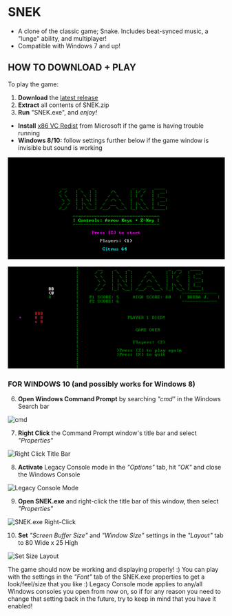 # SNEK
+ A clone of the classic game; Snake. Includes beat-synced music, a "lunge" ability, and multiplayer!
+ Compatible with Windows 7 and up!

## HOW TO DOWNLOAD + PLAY
To play the game:


1. **Download** the [latest release](https://github.com/M-O-Marmalade/SNEK/releases/latest/download/SNEK.zip)
2. **Extract** all contents of SNEK.zip
3. **Run** "SNEK.exe", and *enjoy!*
- **Install** [x86 VC Redist](https://aka.ms/vs/16/release/vc_redist.x86.exe) from Microsoft if the game is having trouble running
- **Windows 8/10:** follow settings further below if the game window is invisible but sound is working

![SNEK Main Menu](https://raw.githubusercontent.com/M-O-Marmalade/SNEK/master/Screenshots/snake%20sc%202.PNG)

![SNEK Gameplay](https://raw.githubusercontent.com/M-O-Marmalade/SNEK/master/Screenshots/snake%20sc.PNG)

### FOR WINDOWS 10 (and possibly works for Windows 8)

6. **Open Windows Command Prompt** by searching *"cmd"* in the Windows Search bar

![cmd](https://raw.githubusercontent.com/M-O-Marmalade/Pix/master/cmd.png)

7. **Right Click** the Command Prompt window's title bar and select *"Properties"*

![Right Click Title Bar](https://raw.githubusercontent.com/M-O-Marmalade/Pix/master/rightclicksnek.png)

8. **Activate** Legacy Console mode in the *"Options"* tab, hit *"OK"* and close the Windows Console

![Legacy Console Mode](https://raw.githubusercontent.com/M-O-Marmalade/Pix/master/legacymode.png)

9. **Open SNEK.exe** and right-click the title bar of this window, then select *"Properties"*

![SNEK.exe Right-Click](https://raw.githubusercontent.com/M-O-Marmalade/Pix/master/snekrightclick.png)

10. **Set** *"Screen Buffer Size"* and *"Window Size"* settings in the *"Layout"* tab to 80 Wide x 25 High

![Set Size Layout](https://raw.githubusercontent.com/M-O-Marmalade/Pix/master/layoutsize.png)

The game should now be working and displaying properly! :) You can play with the settings in the *"Font"* tab of the SNEK.exe properties to get a look/feel/size that you like :) Legacy Console mode applies to any/all Windows consoles you open from now on, so if for any reason you need to change that setting back in the future, try to keep in mind that you have it enabled!

